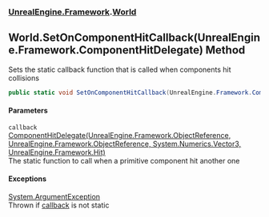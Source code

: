 ### [UnrealEngine.Framework](./UnrealEngine-Framework.md 'UnrealEngine.Framework').[World](./World.md 'UnrealEngine.Framework.World')
## World.SetOnComponentHitCallback(UnrealEngine.Framework.ComponentHitDelegate) Method
Sets the static callback function that is called when components hit collisions  
```csharp
public static void SetOnComponentHitCallback(UnrealEngine.Framework.ComponentHitDelegate callback);
```
#### Parameters
<a name='UnrealEngine-Framework-World-SetOnComponentHitCallback(UnrealEngine-Framework-ComponentHitDelegate)-callback'></a>
`callback` [ComponentHitDelegate(UnrealEngine.Framework.ObjectReference, UnrealEngine.Framework.ObjectReference, System.Numerics.Vector3, UnrealEngine.Framework.Hit)](./ComponentHitDelegate(ObjectReference_ObjectReference_Vector3_Hit).md 'UnrealEngine.Framework.ComponentHitDelegate(UnrealEngine.Framework.ObjectReference, UnrealEngine.Framework.ObjectReference, System.Numerics.Vector3, UnrealEngine.Framework.Hit)')  
The static function to call when a primitive component hit another one  
  
#### Exceptions
[System.ArgumentException](https://docs.microsoft.com/en-us/dotnet/api/System.ArgumentException 'System.ArgumentException')  
Thrown if [callback](#UnrealEngine-Framework-World-SetOnComponentHitCallback(UnrealEngine-Framework-ComponentHitDelegate)-callback 'UnrealEngine.Framework.World.SetOnComponentHitCallback(UnrealEngine.Framework.ComponentHitDelegate).callback') is not static  
